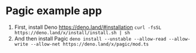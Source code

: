 # Pagic example app

1. First, install Deno https://deno.land/#installation `curl -fsSL https://deno.land/x/install/install.sh | sh`
2. And then install Pagic `deno install --unstable --allow-read --allow-write --allow-net https://deno.land/x/pagic/mod.ts`
